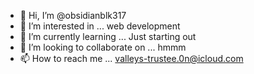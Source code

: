 - 👋 Hi, I’m @obsidianblk317
- 👀 I’m interested in ... web development
- 🌱 I’m currently learning ... Just starting out
- 💞️ I’m looking to collaborate on ... hmmm
- 📫 How to reach me ... valleys-trustee.0n@icloud.com

<!---
obsidianblk317/obsidianblk317 is a ✨ special ✨ repository because its `README.md` (this file) appears on your GitHub profile.
You can click the Preview link to take a look at your changes.
--->
